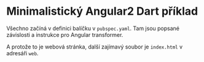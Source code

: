 # Minimalistický Angular2 Dart příklad

Všechno začíná v definici balíčku v `pubspec.yaml`. Tam jsou popsané závislosti
a instrukce pro Angular transformer.

A protože to je webová stránka, další zajímavý soubor je `index.html` v adresáři `web`.